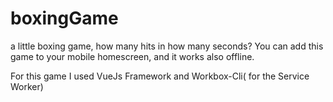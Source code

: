 # boxingGame
a little boxing game, how many hits in how many seconds?
You can add this game to your mobile homescreen, and it works also offline.

For this game I used VueJs Framework and Workbox-Cli( for the Service Worker)
